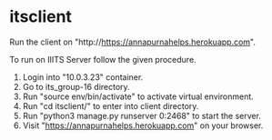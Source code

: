 # itsclient

Run the client on "http://https://annapurnahelps.herokuapp.com".

To run on IIITS Server follow the given procedure.
1. Login into "10.0.3.23" container.
2. Go to its_group-16 directory.
3. Run "source env/bin/activate" to activate virtual environment.
4. Run "cd itsclient/" to enter into client directory.
5. Run "python3 manage.py runserver 0:2468" to start the server.
6. Visit "https://annapurnahelps.herokuapp.com" on your browser.
